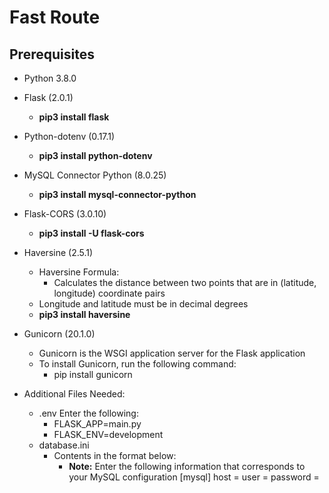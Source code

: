 # Fast Route

## Prerequisites

- Python 3.8.0
- Flask (2.0.1)
  - **pip3 install flask**
- Python-dotenv (0.17.1)
  - **pip3 install python-dotenv**
- MySQL Connector Python (8.0.25)
  - **pip3 install mysql-connector-python**
- Flask-CORS (3.0.10)
  - **pip3 install -U flask-cors**
- Haversine (2.5.1)

  - Haversine Formula:
    - Calculates the distance between two points that are in (latitude, longitude) coordinate pairs
  - Longitude and latitude must be in decimal degrees
  - **pip3 install haversine**

- Gunicorn (20.1.0)

  - Gunicorn is the WSGI application server for the Flask application
  - To install Gunicorn, run the following command:
    - pip install gunicorn

- Additional Files Needed:
  - .env
    Enter the following:
    - FLASK_APP=main.py
    - FLASK_ENV=development
  - database.ini
    - Contents in the format below:
      - **Note:** Enter the following information that corresponds to your MySQL configuration
        [mysql]
        host =
        user =
        password =
